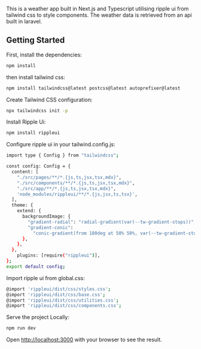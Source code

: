 This is a weather app built in Next.js and Typescript utilising ripple ui from tailwind css to style components.
The weather data is retrieved from an api built in laravel.

## Getting Started

First, install the dependencies:

```bash
npm install
```

then install tailwind css:

```bash
npm install tailwindcss@latest postcss@latest autoprefixer@latest
```

Create Tailwind CSS configuration:

```bash
npx tailwindcss init -p
```

Install Ripple Ui:

```bash
npm install rippleui
```

Configure ripple ui in your tailwind.config.js:

```bash
import type { Config } from "tailwindcss";

const config: Config = {
  content: [
    "./src/pages/**/*.{js,ts,jsx,tsx,mdx}",
    "./src/components/**/*.{js,ts,jsx,tsx,mdx}",
    "./src/app/**/*.{js,ts,jsx,tsx,mdx}",
    'node_modules/rippleui/**/*.{js,jsx,ts,tsx}',
  ],
  theme: {
    extend: {
      backgroundImage: {
        "gradient-radial": "radial-gradient(var(--tw-gradient-stops))",
        "gradient-conic":
          "conic-gradient(from 180deg at 50% 50%, var(--tw-gradient-stops))",
      },
    },
  },
	plugins: [require("rippleui")],
};
export default config;
```

Import ripple ui from global.css:

```bash
@import 'rippleui/dist/css/styles.css';
@import 'rippleui/dist/css/base.css';
@import 'rippleui/dist/css/utilities.css';
@import 'rippleui/dist/css/components.css';
```

Serve the project Locally:

```bash
npm run dev
```

Open [http://localhost:3000](http://localhost:3000) with your browser to see the result.
